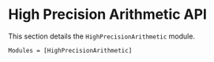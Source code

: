 # High Precision Arithmetic API

This section details the `HighPrecisionArithmetic` module.

```@autodocs
Modules = [HighPrecisionArithmetic]
```
